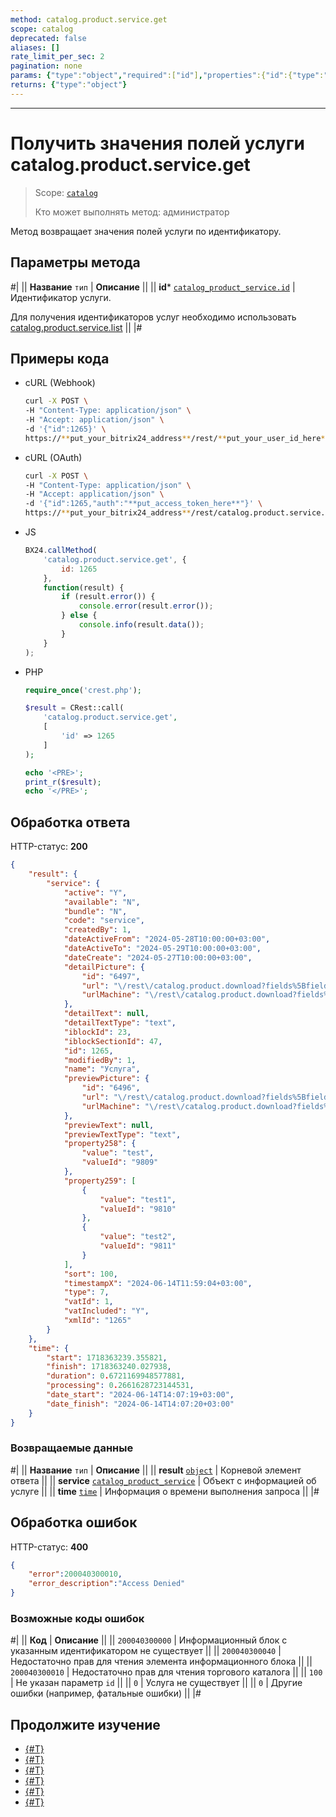 ```yaml
---
method: catalog.product.service.get
scope: catalog
deprecated: false
aliases: []
rate_limit_per_sec: 2
pagination: none
params: {"type":"object","required":["id"],"properties":{"id":{"type":"integer"}}}
returns: {"type":"object"}
---
```



---

# Получить значения полей услуги catalog.product.service.get

> Scope: [`catalog`](../../../scopes/permissions.md)
>
> Кто может выполнять метод: администратор

Метод возвращает значения полей услуги по идентификатору. 

## Параметры метода



#|
|| **Название**
`тип` | **Описание** ||
|| **id***
[`catalog_product_service.id`](../../data-types.md#catalog_product_service) | Идентификатор услуги.

Для получения идентификаторов услуг необходимо использовать [catalog.product.service.list](./catalog-product-service-list.md) 
||
|#

## Примеры кода





- cURL (Webhook)

    ```bash
    curl -X POST \
    -H "Content-Type: application/json" \
    -H "Accept: application/json" \
    -d '{"id":1265}' \
    https://**put_your_bitrix24_address**/rest/**put_your_user_id_here**/**put_your_webhook_here**/catalog.product.service.get
    ```

- cURL (OAuth)

    ```bash
    curl -X POST \
    -H "Content-Type: application/json" \
    -H "Accept: application/json" \
    -d '{"id":1265,"auth":"**put_access_token_here**"}' \
    https://**put_your_bitrix24_address**/rest/catalog.product.service.get
    ```

- JS

    ```js
    BX24.callMethod(
        'catalog.product.service.get', {
            id: 1265
        },
        function(result) {
            if (result.error()) {
                console.error(result.error());
            } else {
                console.info(result.data());
            }
        }
    );
    ```

- PHP

    ```php
    require_once('crest.php');

    $result = CRest::call(
        'catalog.product.service.get',
        [
            'id' => 1265
        ]
    );

    echo '<PRE>';
    print_r($result);
    echo '</PRE>';
    ```



## Обработка ответа

HTTP-статус: **200**

```json
{
    "result": {
        "service": {
            "active": "Y",
            "available": "N",
            "bundle": "N",
            "code": "service",
            "createdBy": 1,
            "dateActiveFrom": "2024-05-28T10:00:00+03:00",
            "dateActiveTo": "2024-05-29T10:00:00+03:00",
            "dateCreate": "2024-05-27T10:00:00+03:00",
            "detailPicture": {
                "id": "6497",
                "url": "\/rest\/catalog.product.download?fields%5BfieldName%5D=detailPicture\u0026fields%5BfileId%5D=6497\u0026fields%5BproductId%5D=1265",
                "urlMachine": "\/rest\/catalog.product.download?fields%5BfieldName%5D=detailPicture\u0026fields%5BfileId%5D=6497\u0026fields%5BproductId%5D=1265"
            },
            "detailText": null,
            "detailTextType": "text",
            "iblockId": 23,
            "iblockSectionId": 47,
            "id": 1265,
            "modifiedBy": 1,
            "name": "Услуга",
            "previewPicture": {
                "id": "6496",
                "url": "\/rest\/catalog.product.download?fields%5BfieldName%5D=previewPicture\u0026fields%5BfileId%5D=6496\u0026fields%5BproductId%5D=1265",
                "urlMachine": "\/rest\/catalog.product.download?fields%5BfieldName%5D=previewPicture\u0026fields%5BfileId%5D=6496\u0026fields%5BproductId%5D=1265"
            },
            "previewText": null,
            "previewTextType": "text",
            "property258": {
                "value": "test",
                "valueId": "9809"
            },
            "property259": [
                {
                    "value": "test1",
                    "valueId": "9810"
                },
                {
                    "value": "test2",
                    "valueId": "9811"
                }
            ],
            "sort": 100,
            "timestampX": "2024-06-14T11:59:04+03:00",
            "type": 7,
            "vatId": 1,
            "vatIncluded": "Y",
            "xmlId": "1265"
        }
    },
    "time": {
        "start": 1718363239.355821,
        "finish": 1718363240.027938,
        "duration": 0.6721169948577881,
        "processing": 0.2661628723144531,
        "date_start": "2024-06-14T14:07:19+03:00",
        "date_finish": "2024-06-14T14:07:20+03:00"
    }
}
```

### Возвращаемые данные

#|
|| **Название**
`тип` | **Описание** ||
|| **result**
[`object`](../../../data-types.md) | Корневой элемент ответа ||
|| **service**
[`catalog_product_service`](../../data-types.md#catalog_product_service) | Объект с информацией об услуге ||
|| **time**
[`time`](../../../data-types.md) | Информация о времени выполнения запроса ||
|#

## Обработка ошибок

HTTP-статус: **400**

```json
{
    "error":200040300010,
    "error_description":"Access Denied"
}
```



### Возможные коды ошибок

#|
|| **Код** | **Описание** ||
|| `200040300000` | Информационный блок с указанным идентификатором не существует
|| 
|| `200040300040` | Недостаточно прав для чтения элемента информационного блока
|| 
|| `200040300010` | Недостаточно прав для чтения торгового каталога
|| 
|| `100` | Не указан параметр `id`
|| 
|| `0` | Услуга не существует
|| 
|| `0` | Другие ошибки (например, фатальные ошибки)
|| 
|#



## Продолжите изучение

- [{#T}](./catalog-product-service-add.md)
- [{#T}](./catalog-product-service-update.md)
- [{#T}](./catalog-product-service-list.md)
- [{#T}](./catalog-product-service-download.md)
- [{#T}](./catalog-product-service-delete.md)
- [{#T}](./catalog-product-service-get-fields-by-filter.md)
